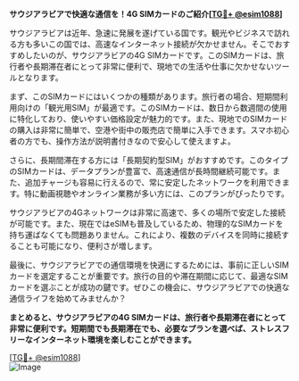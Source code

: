 **サウジアラビアで快適な通信を！4G SIMカードのご紹介[[TG💪+ @esim1088](https://t.me/s/esim1088)]**

サウジアラビアは近年、急速に発展を遂げている国です。観光やビジネスで訪れる方も多いこの国では、高速なインターネット接続が欠かせません。そこでおすすめしたいのが、サウジアラビアの4G SIMカードです。このSIMカードは、旅行者や長期滞在者にとって非常に便利で、現地での生活や仕事に欠かせないツールとなります。

まず、このSIMカードにはいくつかの種類があります。旅行者の場合、短期間利用向けの「観光用SIM」が最適です。このSIMカードは、数日から数週間の使用に特化しており、使いやすい価格設定が魅力的です。また、現地でのSIMカードの購入は非常に簡単で、空港や街中の販売店で簡単に入手できます。スマホ初心者の方でも、操作方法が説明書付きなので安心して使えますよ。

さらに、長期間滞在する方には「長期契約型SIM」がおすすめです。このタイプのSIMカードは、データプランが豊富で、高速通信が長時間継続可能です。また、追加チャージも容易に行えるので、常に安定したネットワークを利用できます。特に動画視聴やオンライン業務が多い方には、このプランがぴったりです。

サウジアラビアの4Gネットワークは非常に高速で、多くの場所で安定した接続が可能です。また、現在ではeSIMも普及しているため、物理的なSIMカードを持ち運ばなくても問題ありません。これにより、複数のデバイスを同時に接続することも可能になり、便利さが増します。

最後に、サウジアラビアでの通信環境を快適にするためには、事前に正しいSIMカードを選定することが重要です。旅行の目的や滞在期間に応じて、最適なSIMカードを選ぶことが成功の鍵です。ぜひこの機会に、サウジアラビアでの快適な通信ライフを始めてみませんか？

**まとめると、サウジアラビアの4G SIMカードは、旅行者や長期滞在者にとって非常に便利です。短期間でも長期滞在でも、必要なプランを選べば、ストレスフリーなインターネット環境を楽しむことができます。**

[[TG💪+ @esim1088](https://t.me/s/esim1088)]  
![Image](https://i.postimg.cc/Y0z9fWf4/image.png)